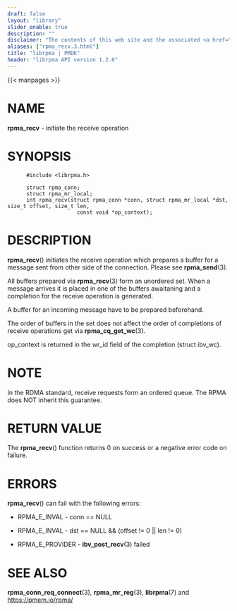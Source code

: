 ```yaml
---
draft: false
layout: "library"
slider_enable: true
description: ""
disclaimer: "The contents of this web site and the associated <a href=\"https://github.com/pmem\">GitHub repositories</a> are BSD-licensed open source."
aliases: ["rpma_recv.3.html"]
title: "librpma | PMDK"
header: "librpma API version 1.2.0"
---
```

{{< manpages >}}

[comment]: <> (SPDX-License-Identifier: BSD-3-Clause)
[comment]: <> (Copyright 2020-2023, Intel Corporation)

# NAME

**rpma_recv** - initiate the receive operation

# SYNOPSIS

          #include <librpma.h>

          struct rpma_conn;
          struct rpma_mr_local;
          int rpma_recv(struct rpma_conn *conn, struct rpma_mr_local *dst, size_t offset, size_t len,
                          const void *op_context);

# DESCRIPTION

**rpma_recv**() initiates the receive operation which prepares a buffer
for a message sent from other side of the connection. Please see
**rpma_send**(3).

All buffers prepared via **rpma_recv**(3) form an unordered set. When a
message arrives it is placed in one of the buffers awaitaning and a
completion for the receive operation is generated.

A buffer for an incoming message have to be prepared beforehand.

The order of buffers in the set does not affect the order of completions
of receive operations get via **rpma_cq_get_wc**(3).

op_context is returned in the wr_id field of the completion (struct
ibv_wc).

# NOTE

In the RDMA standard, receive requests form an ordered queue. The RPMA
does NOT inherit this guarantee.

# RETURN VALUE

The **rpma_recv**() function returns 0 on success or a negative error
code on failure.

# ERRORS

**rpma_recv**() can fail with the following errors:

-   RPMA_E\_INVAL - conn == NULL

-   RPMA_E\_INVAL - dst == NULL && (offset != 0 \|\| len != 0)

-   RPMA_E\_PROVIDER - **ibv_post_recv**(3) failed

# SEE ALSO

**rpma_conn_req_connect**(3), **rpma_mr_reg**(3), **librpma**(7) and
https://pmem.io/rpma/
